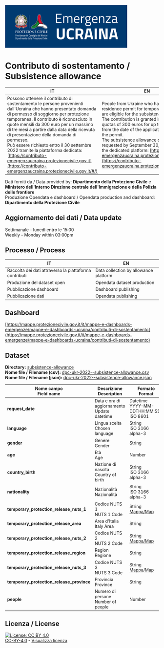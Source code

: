 <img src="../assets/images/dpcUKR2022.png" alt="DPC Emergenza Ucraina 2022" data-canonical-src="../assets/images/dpcUKR2022.png" width="400" />

# Contributo di sostentamento / Subsistence allowance

| IT|EN|
|-|-|
|Possono ottenere il contributo di sostentamento le persone provenienti dall'Ucraina che hanno presentato domanda di permesso di soggiorno per protezione temporanea. Il contributo è riconosciuto in quote mensili da 300 euro per un massimo di tre mesi a partire dalla data della ricevuta di presentazione della domanda di permesso.<br>Può essere richiesto entro il 30 settembre 2022 tramite la piattaforma dedicata: [https://contributo-emergenzaucraina.protezionecivile.gov.it](https://contributo-emergenzaucraina.protezionecivile.gov.it/#/)|People from Ukraine who have applied for a residence permit for temporary protection are eligible for the subsistence allowance. The contribution is granted in monthly quotas of 300 euros for up to three months from the date of the application receipt for the permit.<br>The subsistence allowance can be requested by September 30, 2022 through the dedicated platform: [https://contributo-emergenzaucraina.protezionecivile.gov.it](https://contributo-emergenzaucraina.protezionecivile.gov.it/#/)|

Dati forniti da / Data provided by: **Dipartimento della Protezione Civile** e **Ministero dell'Interno Direzione centrale dell'Immigrazione e della Polizia delle frontiere**<br>
Produzione Opendata e dashboard / Opendata production and dashboard: **Dipartimento della Protezione Civile**

## Aggiornamento dei dati / Data update

Settimanale - lunedì entro le 15:00<br>
Weekly - Monday within 03:00pm

## Processo / Process

| IT|EN|
|-|-|
|Raccolta dei dati attraverso la piattaforma contributi|Data collection by allowance platform|
|Produzione del dataset open|Opendata dataset production|
|Pubblicazione dashboard|Dashboard publishing|
|Pubblicazione dati|Opendata publishing|

## Dashboard

[https://mappe.protezionecivile.gov.it/it/mappe-e-dashboards-emergenze/mappe-e-dashboards-ucraina/contributi-di-sostentamento](https://mappe.protezionecivile.gov.it/it/mappe-e-dashboards-emergenze/mappe-e-dashboards-ucraina/contributi-di-sostentamento)

## Dataset

**Directory:**  [subsistence-allowance](../data/subsistence-allowance/)<br>
**Nome file / Filename (csv):** [dpc-ukr-2022--subsistence-allowance.csv](../data/subsistence-allowance/dpc-ukr-2022--subsistence-allowance.csv)<br>
**Nome file / Filename (json):** [dpc-ukr-2022--subsistence-allowance.json](../data/subsistence-allowance/dpc-ukr-2022--subsistence-allowance.json)<br>

|Nome campo<br>Field name|Descrizione<br>Description|Formato<br>Format|Esempio<br>Example|
|-|-|-|-|
|**request_date**|Data e ora di aggiornamento<br>Update datetime|Datetime<br>YYYY-MM-DDTHH:MM:SSZ<br>ISO 8601|2023-04-14T15:00:00Z|
|**language**|Lingua scelta<br>Chosen language|String<br>ISO 3166 alpha-3|UKR|
|**gender**|Genere<br>Gender|String|F|
|**age**|Età<br>Age|Number|0|
|**country_birth**|Nazione di nascita<br>Country of birth|String<br>ISO 3166 alpha-3|UKR|
|**nationality**|Nazionalità<br>Nazionalità|String<br>ISO 3166 alpha-3|UKR|
|**temporary_protection_release_nuts_1**|Codice NUTS 1<br>NUTS 1 Code|String<br>[Mappa/Map](https://ec.europa.eu/statistical-atlas/viewer/?config=typologies.json&ch=NUTS,NUTS2021&mids=BKGCNT,NUTS2021L1,CNTOVL&o=1,1,0.7&center=50.00754,19.98211,3&lcis=NUTS2021L1&)|ITI|
|**temporary_protection_release_area**|Area d'Italia<br>Italy Area|String|Centro|
|**temporary_protection_release_nuts_2**|Codice NUTS 2<br>NUTS 2 Code|String<br>[Mappa/Map](https://ec.europa.eu/statistical-atlas/viewer/?config=typologies.json&ch=NUTS,NUTS2021&mids=BKGCNT,NUTS2021L2,CNTOVL&o=1,1,0.7&center=50.00754,19.98211,3&lcis=NUTS2021L2&)|ITI4|
|**temporary_protection_release_region**|Region<br>Regione|String|Lazio|
|**temporary_protection_release_nuts_3**|Codice NUTS 3<br>NUTS 3 Code|String<br>[Mappa/Map](https://ec.europa.eu/statistical-atlas/viewer/?config=typologies.json&ch=NUTS,NUTS2021&mids=BKGCNT,NUTS2021L3,CNTOVL&o=1,1,0.7&center=50.00754,19.98211,3&lcis=NUTS2021L3&)|ITI43|
|**temporary_protection_release_province**|Provincia<br>Province|String|Roma|
|**people**|Numero di persone<br>Number of people|Number|0|

## Licenza / License

[![License: CC BY 4.0](https://img.shields.io/badge/License-CC_BY_4.0-lightgrey.svg)](https://creativecommons.org/licenses/by/4.0/)<br>
[CC-BY-4.0](https://creativecommons.org/licenses/by/4.0/deed.it) - [Visualizza licenza](https://github.com/pcm-dpc/UKR-2022/blob/master/LICENSE)